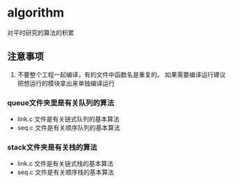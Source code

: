 # algorithm
对平时研究的算法的积累

## 注意事项
1. 不要整个工程一起编译，有的文件中函数名是重复的。
如果需要编译运行建议把想运行的模块拿出来单独编译运行

### queue文件夹里是有关队列的算法
- link.c 文件是有关链式队列的基本算法
- seq.c 文件是有关顺序队列的基本算法

### stack文件夹是有关栈的算法
- link.c 文件是有关链式栈的基本算法
- seq.c 文件是有关顺序栈的基本算法